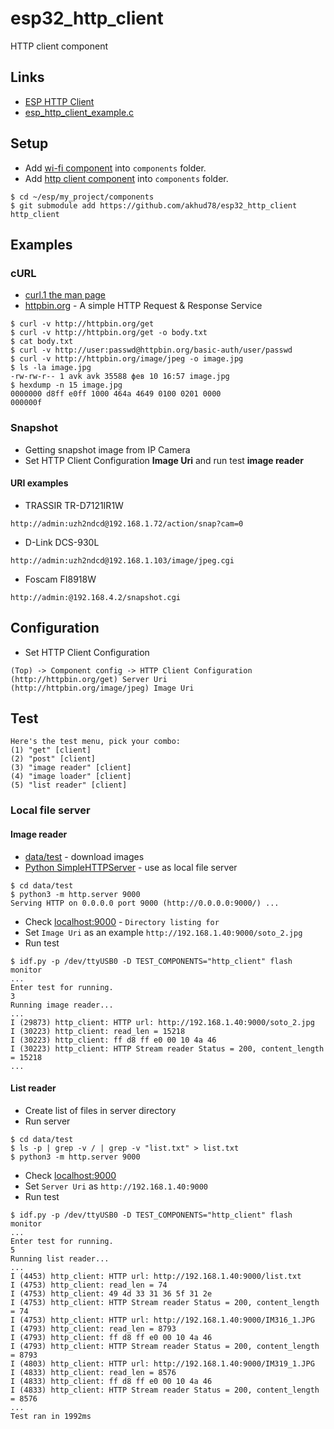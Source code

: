 # esp32_http_client
HTTP client component

## Links

- [ESP HTTP Client](https://docs.espressif.com/projects/esp-idf/en/v5.1.1/esp32s3/api-reference/protocols/esp_http_client.html)
- [esp_http_client_example.c](https://github.com/espressif/esp-idf/blob/v5.1.1/examples/protocols/esp_http_client/main/esp_http_client_example.c)


## Setup
- Add [wi-fi component](https://github.com/akhud78/esp32_wifi) into `components` folder.
- Add [http client component](https://github.com/akhud78/esp32_http_client) into `components` folder.
```
$ cd ~/esp/my_project/components
$ git submodule add https://github.com/akhud78/esp32_http_client http_client
```

## Examples
### cURL 
- [curl.1 the man page](https://curl.se/docs/manpage.html)
- [httpbin.org](http://httpbin.org/) - A simple HTTP Request & Response Service
```
$ curl -v http://httpbin.org/get
$ curl -v http://httpbin.org/get -o body.txt
$ cat body.txt
$ curl -v http://user:passwd@httpbin.org/basic-auth/user/passwd
$ curl -v http://httpbin.org/image/jpeg -o image.jpg
$ ls -la image.jpg 
-rw-rw-r-- 1 avk avk 35588 фев 10 16:57 image.jpg
$ hexdump -n 15 image.jpg 
0000000 d8ff e0ff 1000 464a 4649 0100 0201 0000
000000f
```

### Snapshot
- Getting snapshot image from IP Camera
- Set HTTP Client Configuration **Image Uri** and run test **image reader**
#### URI examples
- TRASSIR TR-D7121IR1W
```
http://admin:uzh2ndcd@192.168.1.72/action/snap?cam=0
```
- D-Link DCS-930L
```
http://admin:uzh2ndcd@192.168.1.103/image/jpeg.cgi
```
- Foscam FI8918W
```
http://admin:@192.168.4.2/snapshot.cgi
```
## Configuration


- Set HTTP Client Configuration
```
(Top) -> Component config -> HTTP Client Configuration
(http://httpbin.org/get) Server Uri
(http://httpbin.org/image/jpeg) Image Uri
```

## Test

```
Here's the test menu, pick your combo:
(1)	"get" [client]
(2)	"post" [client]
(3)	"image reader" [client]
(4)	"image loader" [client]
(5)	"list reader" [client]
```
### Local file server
#### Image reader
- [data/test](https://github.com/akhud78/esp32_face/tree/main/data/test) - download images
- [Python SimpleHTTPServer](https://www.digitalocean.com/community/tutorials/python-simplehttpserver-http-server) - use as local file server

```
$ cd data/test
$ python3 -m http.server 9000
Serving HTTP on 0.0.0.0 port 9000 (http://0.0.0.0:9000/) ...
```
- Check [localhost:9000](http://localhost:9000/) - `Directory listing for`
- Set `Image Uri` as an example `http://192.168.1.40:9000/soto_2.jpg`
- Run test
```
$ idf.py -p /dev/ttyUSB0 -D TEST_COMPONENTS="http_client" flash monitor
...
Enter test for running.
3
Running image reader...
...
I (29873) http_client: HTTP url: http://192.168.1.40:9000/soto_2.jpg 
I (30223) http_client: read_len = 15218
I (30223) http_client: ff d8 ff e0 00 10 4a 46 
I (30223) http_client: HTTP Stream reader Status = 200, content_length = 15218
...
```
#### List reader
- Create list of files in server directory
- Run server
```
$ cd data/test
$ ls -p | grep -v / | grep -v "list.txt" > list.txt
$ python3 -m http.server 9000
```
- Check [localhost:9000](http://localhost:9000/)
- Set `Server Uri` as `http://192.168.1.40:9000`
- Run test
```
$ idf.py -p /dev/ttyUSB0 -D TEST_COMPONENTS="http_client" flash monitor
...
Enter test for running.
5
Running list reader...
...
I (4453) http_client: HTTP url: http://192.168.1.40:9000/list.txt 
I (4753) http_client: read_len = 74
I (4753) http_client: 49 4d 33 31 36 5f 31 2e 
I (4753) http_client: HTTP Stream reader Status = 200, content_length = 74
I (4753) http_client: HTTP url: http://192.168.1.40:9000/IM316_1.JPG 
I (4793) http_client: read_len = 8793
I (4793) http_client: ff d8 ff e0 00 10 4a 46 
I (4793) http_client: HTTP Stream reader Status = 200, content_length = 8793
I (4803) http_client: HTTP url: http://192.168.1.40:9000/IM319_1.JPG 
I (4833) http_client: read_len = 8576
I (4833) http_client: ff d8 ff e0 00 10 4a 46 
I (4833) http_client: HTTP Stream reader Status = 200, content_length = 8576
...
Test ran in 1992ms
```